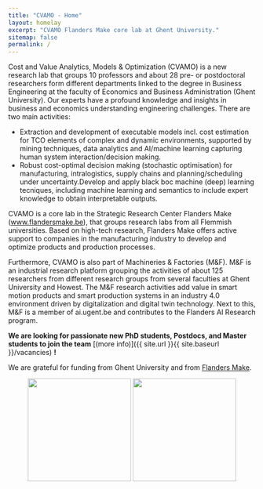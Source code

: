 ```yaml
---
title: "CVAMO - Home"
layout: homelay
excerpt: "CVAMO Flanders Make core lab at Ghent University."
sitemap: false
permalink: /
---
```


Cost and Value Analytics, Models & Optimization (CVAMO) is a new research lab that groups 10 professors and about 28 pre- or postdoctoral researchers form different departments linked to the degree in Business Engineering at the faculty of Economics and Business Administration (Ghent University). Our experts have a profound knowledge and insights in business and economics understanding engineering challenges. There are two main activities:
- Extraction and development of executable models incl. cost estimation for TCO elements of complex and dynamic environments, supported by mining techniques, data analytics and AI/machine learning capturing human system interaction/decision making.
- Robust cost-optimal decision making (stochastic optimisation) for manufacturing, intralogistics, supply chains and planning/scheduling under uncertainty.Develop and apply black boc machine (deep) learning tecniques, including machine learning and semantics to include expert knowledge to obtain interpretable outputs.
 
CVAMO is a core lab in the Strategic Research Center Flanders Make (www.flandersmake.be), that groups research labs from all Flemmish universities. Based on high-tech research, Flanders Make offers active support to companies in the manufacturing industry to develop and optimize products and production processes. 
 
Furthermore, CVAMO is also part of Machineries & Factories (M&F). M&F is an industrial research platform grouping the activities of about 125 researchers from different research groups from several faculties at Ghent University and Howest. The M&F research activities add value in smart motion products and smart production systems in an industry 4.0 environment driven by digitalization and digital twin technology. Next to this, M&F is a member of ai.ugent.be and contributes to the Flanders AI Research program.

<!--

<div markdown="0" id="carousel" class="carousel slide" data-ride="carousel" data-interval="4000" data-pause="hover" >
   
    <ol class="carousel-indicators">
        <li data-target="#carousel" data-slide-to="0" class="active"></li>
        <li data-target="#carousel" data-slide-to="1"></li>
        <li data-target="#carousel" data-slide-to="2"></li>
        <li data-target="#carousel" data-slide-to="3"></li>
        <li data-target="#carousel" data-slide-to="4"></li>
        <li data-target="#carousel" data-slide-to="5"></li>
        <li data-target="#carousel" data-slide-to="6"></li>
    </ol>

    
    <div class="carousel-inner" markdown="0">
        <div class="item active">
            <img src="{{ site.url }}{{ site.baseurl }}/images/slider7001400/QPI_Rh.jpg" alt="Slide 1" />
        </div>
        <div class="item">
            <img src="{{ site.url }}{{ site.baseurl }}/images/slider7001400/SmartTipSide.jpg" alt="Slide 2" />
        </div>
        <div class="item">
            <img src="{{ site.url }}{{ site.baseurl }}/images/slider7001400/SaphireSTM2.jpg" alt="Slide 3" />
        </div>
        <div class="item">
            <img src="{{ site.url }}{{ site.baseurl }}/images/slider7001400/lab.jpg" alt="Slide 4" />
        </div>
        <div class="item">
            <img src="{{ site.url }}{{ site.baseurl }}/images/slider7001400/Fig_Science_Web.jpg" alt="Slide 5" />
        </div>       
         <div class="item">
            <img src="{{ site.url }}{{ site.baseurl }}/images/slider7001400/cake_web.jpg" alt="Slide 6" />
        </div>
    </div>
  <a class="left carousel-control" href="#carousel" role="button" data-slide="prev">
    <span class="glyphicon glyphicon-chevron-left" aria-hidden="true"></span>
    <span class="sr-only">Previous</span>
  </a>
  <a class="right carousel-control" href="#carousel" role="button" data-slide="next">
    <span class="glyphicon glyphicon-chevron-right" aria-hidden="true"></span>
    <span class="sr-only">Next</span>
  </a>
</div>

-->


 **We are looking for passionate new PhD students, Postdocs, and Master students to join the team** [(more info)]({{ site.url }}{{ site.baseurl }}/vacancies) **!**


We are grateful for funding from Ghent University and from [Flanders Make](https://flandersmake.be).

<figure class="second">
  <img src="{{ site.url }}{{ site.baseurl }}/images/logopic/UGent_logo.png" style="width: 210px">
  <img src="{{ site.url }}{{ site.baseurl }}/images/logopic/FM_logo.jpg" style="width: 210px">
</figure>
